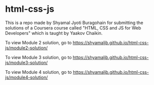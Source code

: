 # html-css-js
This is a repo made by Shyamal Jyoti Buragohain for submitting the solutions of a Coursera course called "HTML, CSS and JS for Web Developers" which is taught by Yaakov Chaikin.

To view Module 2 solution, go to
https://shyamaljb.github.io/html-css-js/module2-solution/

To view Module 3 solution, go to
https://shyamaljb.github.io/html-css-js/module3-solution/

To view Module 4 solution, go to
https://shyamaljb.github.io/html-css-js/module4-solution/
